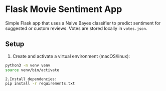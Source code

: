 # Flask Movie Sentiment App


Simple Flask app that uses a Naive Bayes classifier to predict sentiment for suggested or custom reviews. Votes are stored locally in `votes.json`.


## Setup


1. Create and activate a virtual environment (macOS/linux):


```bash
python3 -m venv venv
source venv/bin/activate

2.Install dependencies:
pip install -r requirements.txt